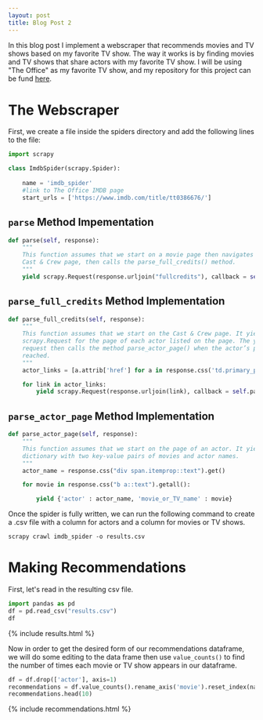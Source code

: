 ```yaml
---
layout: post
title: Blog Post 2
---
```


In this blog post I implement a webscraper that recommends movies and TV shows based on my favorite TV show. The way it works is by finding movies and TV shows that share actors with my favorite TV show. I will be using "The Office" as my favorite TV show, and my repository for this project can be fund [here](https://github.com/jenelle99/IMDB_Scarper.git).

# The Webscraper

First, we create a file inside the spiders directory and add the following lines to the file:


```python
import scrapy

class ImdbSpider(scrapy.Spider):
    
    name = 'imdb_spider'
    #link to The Office IMDB page
    start_urls = ['https://www.imdb.com/title/tt0386676/']
```

## `parse` Method Impementation


```python
def parse(self, response): 
    """
    This function assumes that we start on a movie page then navigates to the
    Cast & Crew page, then calls the parse_full_credits() method.
    """
    yield scrapy.Request(response.urljoin("fullcredits"), callback = self.parse_full_credits)
```

## `parse_full_credits` Method Implementation


```python
def parse_full_credits(self, response):
    """
    This function assumes that we start on the Cast & Crew page. It yields a
    scrapy.Request for the page of each actor listed on the page. The yielded
    request then calls the method parse_actor_page() when the actor’s page is
    reached. 
    """
    actor_links = [a.attrib['href'] for a in response.css('td.primary_photo a')]

    for link in actor_links:
        yield scrapy.Request(response.urljoin(link), callback = self.parse_actor_page)
```

## `parse_actor_page` Method Implementation


```python
def parse_actor_page(self, response):
    """
    This function assumes that we start on the page of an actor. It yields a
    dictionary with two key-value pairs of movies and actor names.
    """
    actor_name = response.css("div span.itemprop::text").get()

    for movie in response.css("b a::text").getall():

        yield {'actor' : actor_name, 'movie_or_TV_name' : movie}
```

Once the spider is fully written, we can run the following command to create a .csv file with a column for actors and a column for movies or TV shows.

`scrapy crawl imdb_spider -o results.csv`

# Making Recommendations

First, let's read in the resulting csv file.


```python
import pandas as pd
df = pd.read_csv("results.csv")
df
```

{% include results.html %}


Now in order to get the desired form of our recommendations dataframe, we will do some editing to the data frame then use `value_counts()` to find the number of times each movie or TV show appears in our dataframe.


```python
df = df.drop(['actor'], axis=1)
recommendations = df.value_counts().rename_axis('movie').reset_index(name='number of shared actors')
recommendations.head(10)
```

{% include recommendations.html %}